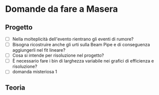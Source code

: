 # Domande da fare a Masera

## Progetto
- [ ] Nella molteplicità dell'evento rientrano gli eventi di rumore?
- [ ] Bisogna ricostruire anche gli urti sulla Beam Pipe e di conseguenza aggiungerli nel fit lineare?
- [ ] Cosa si intende per risoluzione nel progetto?
- [ ] È necessario fare i bin di larghezza variabile nei grafici di efficienza e risoluzione?
- [ ] domanda misteriosa 1

## Teoria

